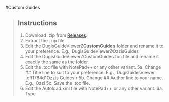 #Custom Guides

> ## Instructions
> 
> 1. Download .zip from [Releases](https://github.com/Caluril/CustomGuides/releases).
> 2. Extract the .zip file.
> 3. Edit the DugisGuideViewerZ**CustomGuides** folder and rename it to your preference.
> E.g., DugisGuideViewerZOzzisGuides
> 4. Edit the DugisGuideViewerZCustomGuides.toc file and rename it exactly the same as the folder.
> 5. Edit the .toc file with NotePad++ or any other variant.
> 	5a. Change ## Title line to suit to your preference.
> 	E.g., DugiGuidesViewer |cff1784d1Ozzis Guides|r
> 	5b. Change ## Author line to your name.
> 	E.g., Ozzi
> 	5c. Save the .toc file.
> 6. Edit the Autoload.xml file with NotePad++ or any other variant.
> 	6a. Type <Script file='Achievements\NameOfGuide.lua'/> in their desired locations. it's commented to help organising the guides.
> 	6b. Save the .xml file.
> 7. Create Guide Categories inside the Guides folder.
> E.g., Achievements
> 8. Edit NPCs_enUS.lua with NotePad++ or any other variant.
> 	8a. Using [WowHead](www.wowhead.com) input NPCID's.
> 	E.g., www.wowhead.com/npc=135775
> 	8b. Copy the name.
> 	E.g., Scouting Map
> 	8c. Input the information in as follows:
> 	[135775] = "Scouting Map",
> 	8b. Save the file.
> 9. If you use a different locale language other than enUS, you will need to copy the locale language file from DugiGuides\Localization and copy the NPCs_xxXX.lua.
> xxXX will be deDE, esES, frFR, koKO etc.
> 	9a. Edit the locale language file you copied, remove all the NPCid's and place yours in your chosen locale language.
> 	E.g., [144946] = "Ivus der Waldlord",
> 	E.g., These can also be found using de.wowhead.com and using the same NPCid in the same style as enUS.

Please bare with me as I will try to finish the documentation on how to write your own guide. Once I am finished, it will be included in this Getting Started pack.
